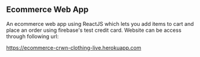 ## Ecommerce Web App

An ecommerce web app using ReactJS which lets you add items to cart and place an order using firebase's test credit card. Website can be access through following url:

https://ecommerce-crwn-clothing-live.herokuapp.com
